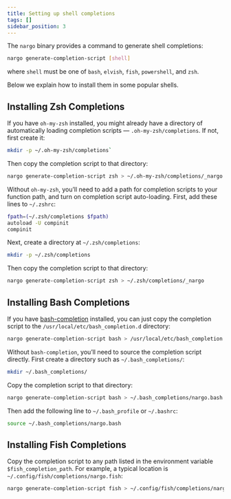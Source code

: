 ```yaml
---
title: Setting up shell completions
tags: []
sidebar_position: 3
---
```


The `nargo` binary provides a command to generate shell completions:

```bash
nargo generate-completion-script [shell]
```

where `shell` must be one of `bash`, `elvish`, `fish`, `powershell`, and `zsh`.

Below we explain how to install them in some popular shells.

## Installing Zsh Completions

If you have `oh-my-zsh` installed, you might already have a directory of automatically loading completion scripts — `.oh-my-zsh/completions`.
If not, first create it:

```bash
mkdir -p ~/.oh-my-zsh/completions`
```

Then copy the completion script to that directory:

```bash
nargo generate-completion-script zsh > ~/.oh-my-zsh/completions/_nargo
```

Without `oh-my-zsh`, you’ll need to add a path for completion scripts to your function path, and turn on completion script auto-loading. 
First, add these lines to `~/.zshrc`:

```bash
fpath=(~/.zsh/completions $fpath)
autoload -U compinit
compinit
```

Next, create a directory at `~/.zsh/completions`:

```bash
mkdir -p ~/.zsh/completions
```

Then copy the completion script to that directory:

```bash
nargo generate-completion-script zsh > ~/.zsh/completions/_nargo
```

## Installing Bash Completions

If you have [bash-completion](https://github.com/scop/bash-completion) installed, you can just copy the completion script to the `/usr/local/etc/bash_completion.d` directory:

```bash
nargo generate-completion-script bash > /usr/local/etc/bash_completion.d/nargo
```

Without `bash-completion`, you’ll need to source the completion script directly. 
First create a directory such as `~/.bash_completions/`:

```bash
mkdir ~/.bash_completions/
```

Copy the completion script to that directory:

```bash
nargo generate-completion-script bash > ~/.bash_completions/nargo.bash
```

Then add the following line to `~/.bash_profile` or `~/.bashrc`:


```bash
source ~/.bash_completions/nargo.bash
```

## Installing Fish Completions

Copy the completion script to any path listed in the environment variable `$fish_completion_path`. For example, a typical location is `~/.config/fish/completions/nargo.fish`:

```bash
nargo generate-completion-script fish > ~/.config/fish/completions/nargo.fish
```

